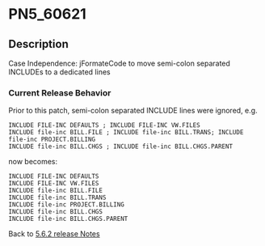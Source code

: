 # PN5_60621

<PageHeader />

## Description

Case Independence: jFormateCode to move semi-colon separated INCLUDEs to a dedicated lines

### Current Release Behavior

Prior to this patch, semi-colon separated INCLUDE lines were ignored, e.g.

```
INCLUDE FILE-INC DEFAULTS ; INCLUDE FILE-INC VW.FILES
INCLUDE file-inc BILL.FILE ; INCLUDE file-inc BILL.TRANS; INCLUDE file-inc PROJECT.BILLING
INCLUDE file-inc BILL.CHGS ; INCLUDE file-inc BILL.CHGS.PARENT
```

now becomes:

```
INCLUDE FILE-INC DEFAULTS
INCLUDE FILE-INC VW.FILES
INCLUDE file-inc BILL.FILE
INCLUDE file-inc BILL.TRANS
INCLUDE file-inc PROJECT.BILLING
INCLUDE file-inc BILL.CHGS
INCLUDE file-inc BILL.CHGS.PARENT
```

Back to [5.6.2 release Notes](./../README.md)

  
<PageFooter />
